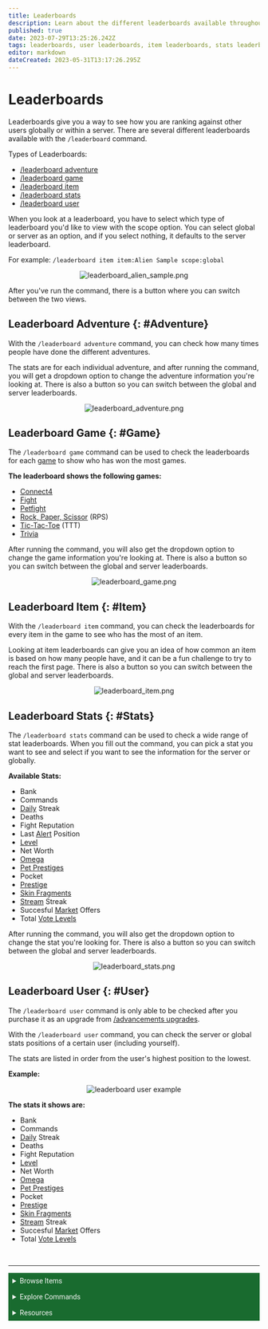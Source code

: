 ```yaml
---
title: Leaderboards
description: Learn about the different leaderboards available throughout the bot to compare yourself to other users, including stats, games, adventures, and items.
published: true
date: 2023-07-29T13:25:26.242Z
tags: leaderboards, user leaderboards, item leaderboards, stats leaderboards, net worth, adventure leaderboards, game leaderboards, dank memer wiki, dankmemer wiki
editor: markdown
dateCreated: 2023-05-31T13:17:26.295Z
---
```


# Leaderboards
Leaderboards give you a way to see how you are ranking against other users globally or within a server. There are several different leaderboards available with the `/leaderboard` command.

Types of Leaderboards:
- [/leaderboard adventure](/Bot-features/Currency-Commands/Leaderboards#Adventure)
- [/leaderboard game](/Bot-features/Currency-Commands/Leaderboards#Game)
- [/leaderboard item](/Bot-features/Currency-Commands/Leaderboards#Item)
- [/leaderboard stats](/Bot-features/Currency-Commands/Leaderboards#Stats)
- [/leaderboard user](/Bot-features/Currency-Commands/Leaderboards#User)

When you look at a leaderboard, you have to select which type of leaderboard you'd like to view with the scope option. You can select global or server as an option, and if you select nothing, it defaults to the server leaderboard.

For example: `/leaderboard item item:Alien Sample scope:global`

<center>

![leaderboard_alien_sample.png](/bot-features/dank-goals/leaderboard_alien_sample.png)
  
</center>

After you've run the command, there is a button where you can switch between the two views.

## Leaderboard Adventure {: #Adventure}
With the `/leaderboard adventure` command, you can check how many times people have done the different adventures.

The stats are for each individual adventure, and after running the command, you will get a dropdown option to change the adventure information you're looking at. There is also a button so you can switch between the global and server leaderboards.

<center>
  
![leaderboard_adventure.png](/bot-features/dank-goals/leaderboard_adventure.png)  
  
</center>

## Leaderboard Game {: #Game}
The `/leaderboard game` command can be used to check the leaderboards for each <a href="/Bot-features/Fun-Games-Image/Games-and-Wagers#Games" target="_blank">game</a> to show who has won the most games. 

**The leaderboard shows the following games:**
- <a href="/Bot-features/Fun-Games-Image/Games-and-Wagers#Connect4" target="_blank">Connect4</a>
- <a href="/Bot-features/Fun-Games-Image/Games-and-Wagers#Fight" target="_blank">Fight</a>
- <a href="/Bot-features/Fun-Games-Image/Games-and-Wagers#Petfight" target="_blank">Petfight</a>
- <a href="/Bot-features/Fun-Games-Image/Games-and-Wagers#RPS" target="_blank">Rock, Paper, Scissor</a> (RPS)
- <a href="/Bot-features/Fun-Games-Image/Games-and-Wagers#TTT" target="_blank">Tic-Tac-Toe</a> (TTT)
- <a href="/Bot-features/Fun-Games-Image/Fun-and-Images#Trivia" target="_blank">Trivia</a>


After running the command, you will also get the dropdown option to change the game information you're looking at. There is also a button so you can switch between the global and server leaderboards.

<center>
  
![leaderboard_game.png](/bot-features/dank-goals/leaderboard_game.png)  
  
</center>

## Leaderboard Item {: #Item}
With the `/leaderboard item` command, you can check the leaderboards for every item in the game to see who has the most of an item. 

Looking at item leaderboards can give you an idea of how common an item is based on how many people have, and it can be a fun challenge to try to reach the first page. There is also a button so you can switch between the global and server leaderboards.

<center>
  
![leaderboard_item.png](/bot-features/dank-goals/leaderboard_item.png)
  
</center>

## Leaderboard Stats {: #Stats}
The `/leaderboard stats` command can be used to check a wide range of stat leaderboards. When you fill out the command, you can pick a stat you want to see and select if you want to see the information for the server or globally.

**Available Stats:**
- Bank
- Commands
- <a href="/Bot-features/Currency-Commands/Basic-Commands#Daily" target="_blank">Daily</a> Streak
- Deaths
- Fight Reputation
- Last <a href="/Bot-features/Utility-and-Config-Commands/Config-Commands#Alert" target="_blank">Alert</a> Position
- <a href="/Bot-features/Currency-Commands/Advancements#LevelRewards" target="_blank">Level</a>
- Net Worth
- <a href="/Bot-features/Currency-Commands/Advancements#Omega" target="_blank">Omega</a>
- <a href="/Bot-features/Currency-Commands/Pets" target="_blank">Pet Prestiges</a>
- Pocket
- <a href="/Bot-features/Currency-Commands/Advancements#Prestige" target="_blank">Prestige</a>
- <a href="/Bot-features/Currency-Commands/Skins" target="_blank">Skin Fragments</a> 
- <a href="/Bot-features/Currency-Commands/Grind-Commands" target="_blank">Stream</a> Streak 
- Succesful <a href="/Bot-features/Currency-Commands/Market" target="_blank">Market</a> Offers
- Total <a href="/Bot-features/Currency-Commands/Advancements#Vote" target="_blank">Vote Levels</a>

After running the command, you will also get the dropdown option to change the stat you're looking for. There is also a button so you can switch between the global and server leaderboards.

<center>
  
![leaderboard_stats.png](/bot-features/dank-goals/leaderboard_stats.png)  
  
</center>

## Leaderboard User {: #User}
The `/leaderboard user` command is only able to be checked after you purchase it as an upgrade from <a href="/Bot-features/Currency-Commands/Advancements/Upgrades" target="_blank">/advancements upgrades</a>.

With the `/leaderboard user` command, you can check the server or global stats positions of a certain user (including yourself).

The stats are listed in order from the user's highest position to the lowest.

**Example:**
<center>
<img src="/bot-features/dank-goals/leaderboard_user.png" alt="leaderboard user example">
</center>

**The stats it shows are:**
- Bank
- Commands
- <a href="/Bot-features/Currency-Commands/Basic-Commands#Daily" target="_blank">Daily</a> Streak
- Deaths
- Fight Reputation
- <a href="/Bot-features/Currency-Commands/Advancements#LevelRewards" target="_blank">Level</a>
- Net Worth
- <a href="/Bot-features/Currency-Commands/Advancements#Omega" target="_blank">Omega</a>
- <a href="/Bot-features/Currency-Commands/Pets" target="_blank">Pet Prestiges</a>
- Pocket
- <a href="/Bot-features/Currency-Commands/Advancements#Prestige" target="_blank">Prestige</a>
- <a href="/Bot-features/Currency-Commands/Skins" target="_blank">Skin Fragments</a> 
- <a href="/Bot-features/Currency-Commands/Grind-Commands" target="_blank">Stream</a> Streak 
- Succesful <a href="/Bot-features/Currency-Commands/Market" target="_blank">Market</a> Offers
- Total <a href="/Bot-features/Currency-Commands/Advancements#Vote" target="_blank">Vote Levels</a>

<br>

---


<body>
  <details closed>
    <summary style="background-color:#196b2f; color:#F5F5F5; font: 14px Roboto; padding: 8px;">Browse Items</summary>
      <div style="text-align: center;">  
      <p style="font: 12px Roboto; padding: 0 8px 3px 8px;">
          <a href="/Items/Collectables" target="_blank">Collectables</a> &#x2022; <a href="/Items/Consumables" target="_blank">Consumables</a> &#x2022; <a href="/Items/Drops" target="_blank">Drops</a> &#x2022; <a href="/Items/Lootboxes" target="_blank">Lootboxes</a> &#x2022; <a href="/Items/Packs" target="_blank">Packs</a> &#x2022; <a href="/Items/Power-ups" target="_blank">Power-ups</a> &#x2022; <a href="/Items/Sellables" target="_blank">Sellables</a> &#x2022; <a href="/Items/Tools" target="_blank">Tools</a>
        </p>
         </div>
    </details>
</body>

<body>
  <details closed>
    <summary style="background-color:#196b2f; color:#F5F5F5; font: 14px Roboto; padding: 8px;">Explore Commands</summary>
    <details>
      <summary style="background-color:#72ad70; color:#000000; font: 12px Roboto; padding: 8px;">Currency Commands</summary>
      <div style="text-align: center;"> 
      <p style="font: 12px Roboto; padding: 0 8px 3px 8px;"> <a href="/Bot-features/Currency-Commands/Achievements" target="_blank">Achievements</a> &#x2022; <a href="/Bot-features/Currency-Commands/Advancements" target="_blank">Advancements - (</a> <a href="/Bot-features/Currency-Commands/Advancements#LevelRewards" target="_blank">Levels</a>, <a href="/Bot-features/Currency-Commands/Advancements#Omega" target="_blank">Omega</a>, <a href="/Bot-features/Currency-Commands/Advancements#Prestige" target="_blank">Prestige</a>, <a href="/Bot-features/Currency-Commands/Advancements/Upgrades" target="_blank">Upgrades</a>, <a href="/Bot-features/Currency-Commands/Advancements#Vote" target="_blank"> Vote</a>) <br> <a href="/Bot-features/Currency-Commands/Adventure" target="_blank">Adventure</a> &#x2022; <a href="/Bot-features/Currency-Commands/Badges" target="_blank">Badges</a> &#x2022; <a href="/Bot-features/Currency-Commands/Basic-Commands#Balance" target="_blank">Balance</a> &#x2022; <a href="/Bot-features/Currency-Commands/Rob-and-Heist#Bankrob" target="_blank">Bankrob</a> &#x2022; <a href="/Bot-features/Currency-Commands/Grind-Commands#Beg" target="_blank">Beg</a> &#x2022; <a href="/Bot-features/Currency-Commands/Bundles" target="_blank">Bundles</a> &#x2022; <a href="/Bot-features/Fun-Games-Image/Fun-and-Images#Compare" target="_blank">Compare</a> &#x2022; <a href="/Bot-features/Currency-Commands/Basic-Commands#Craft" target="_blank">Craft</a> &#x2022; <a href="/Bot-features/Currency-Commands/Grind-Commands#Crime" target="_blank">Crime</a> <br><a href="/Bot-features/Currency-Commands/Basic-Commands#Currencylog" target="_blank">Currencylog</a> &#x2022; <a href="/Bot-features/Currency-Commands/Basic-Commands#Daily" target="_blank">Daily</a> &#x2022; <a href="/Bot-features/Currency-Commands/Basic-Commands#Deposit" target="_blank">Deposit</a> &#x2022; <a href="/Bot-features/Currency-Commands/Grind-Commands#Dig" target="_blank">Dig</a> &#x2022; <a href="/Items/Drops" target="_blank">Drops</a> &#x2022; <a href="/Bot-features/Currency-Commands/Farm" target="_blank">Farm</a> &#x2022; <a href="/Bot-features/Currency-Commands/Grind-Commands#Fish" target="_blank">Fish</a> &#x2022; <a href="/Bot-features/Currency-Commands/Friends" target="_blank">Friends</a> &#x2022; <a href="/Bot-features/Currency-Commands/Serverevents-and-Giveaways#Giveaways" target="_blank">Giveaway</a> &#x2022; <a href="/Bot-features/Currency-Commands/Grind-Commands#Highlow" target="_blank">Highlow</a> <br> <a href="/Bot-features/Currency-Commands/Grind-Commands#Hunt" target="_blank">Hunt</a> &#x2022; <a href="/Bot-features/Currency-Commands/Basic-Commands#Inventory" target="_blank">Inventory</a> &#x2022; <a href="/Bot-features/Currency-Commands/Basic-Commands#Item" target="_blank">Item</a> &#x2022; <a href="/Bot-features/Currency-Commands/Leaderboards" target="_blank">Leaderboard</a> &#x2022; <a href="/Bot-features/Currency-Commands/Lotteries" target="_blank">Lottery</a> &#x2022; <a href="/Bot-features/Currency-Commands/Market" target="_blank">Market</a> &#x2022; <a href="/Bot-features/Currency-Commands/Marriage" target="_blank">Marriage</a> &#x2022; <a href="/Bot-features/Currency-Commands/Advancements/Upgrades#Monthly" target="_blank">Monthly</a> <br> <a href="/Bot-features/Currency-Commands/Multipliers" target="_blank">Multipliers</a> &#x2022; <a href="/Bot-features/Currency-Commands/Basic-Commands#Notifications" target="_blank">Notifications</a> &#x2022; <a href="/Bot-features/Currency-Commands/Pets" target="_blank">Pets</a>  &#x2022; <a href="/Bot-features/Currency-Commands/Grind-Commands#Postmemes" target="_blank">Postmemes</a> &#x2022; <a href="/Bot-features/Currency-Commands/Basic-Commands/Profile" target="_blank">Profile</a> &#x2022; <a href="/Bot-features/Currency-Commands/Quests" target="_blank">Quests</a> &#x2022; <a href="/Bot-features/Currency-Commands/Basic-Commands#Remove" target="_blank">Remove</a> &#x2022; <a href="/Bot-features/Currency-Commands/Rob-and-Heist#Rob" target="_blank">Rob</a> <br> <a href="/Bot-features/Currency-Commands/Grind-Commands#Scratch" target="_blank">Scratch</a> &#x2022; <a href="/Bot-features/Currency-Commands/Grind-Commands#Search" target="_blank">Search</a> &#x2022; <a href="/Bot-features/Currency-Commands/Serverevents-and-Giveaways#Serverevents" target="_blank">Serverevents</a> &#x2022; <a href="/Bot-features/Currency-Commands/Basic-Commands#Shop" target="_blank">Shop</a> &#x2022; <a href="/Bot-features/Currency-Commands/Basic-Commands/Profile#Showcase" target="_blank">Showcase</a> &#x2022; <a href="/Bot-features/Currency-Commands/Skins" target="_blank">Skins</a> &#x2022; <a href="/Bot-features/Currency-Commands/Grind-Commands#Stream" target="_blank">Stream</a> &#x2022; <a href="/Bot-features/Utility-and-Config-Commands/Utility-Commands#Taxcalc" target="_blank">Taxcalc</a> <br> <a href="/Bot-features/Currency-Commands/Basic-Commands/Profile#Titles" target="_blank">Title</a> &#x2022; <a href="/Bot-features/Currency-Commands/Basic-Commands#Use" target="_blank">Use</a> &#x2022; <a href="/Bot-features/Currency-Commands/Basic-Commands#Vacation" target="_blank">Vacation</a> &#x2022; <a href="/Bot-features/Fun-Games-Image/Games-and-Wagers#Wagers" target="_blank">Wager</a> &#x2022; <a href="/About-Dank-Memer/Premium-users#Weekly" target="_blank">Weekly</a> &#x2022; <a href="/Bot-features/Currency-Commands/Basic-Commands#Withdraw" target="_blank">Withdraw</a> &#x2022; <a href="/Bot-features/Currency-Commands/Work" target="_blank">Work</a> </p>
      </div>
    </details>
    <details>
      <summary style="background-color:#72ad70; color:#000000; font: 12px Roboto; padding: 8px;">Fun, Game, and Image Commands</summary>
      <div style="text-align: center;"> 
      <p style="font: 12px Roboto; padding: 0 8px 3px 8px;"><a href="/Bot-features/Fun-Games-Image/Fun-and-Images#Ball" target="_blank">8ball</a> &#x2022; <a href="/Bot-features/Fun-Games-Image/Fun-and-Images#Animals" target="_blank">Animals</a> &#x2022;  <a href="/Bot-features/Fun-Games-Image/Fun-and-Images#Clap" target="_blank">Clap</a> &#x2022; <a href="/Bot-features/Fun-Games-Image/Games-and-Wagers#Fight" target="_blank">Fight</a> &#x2022; <a href="/Bot-features/Fun-Games-Image/Games-and-Wagers#Games" target="_blank">Game</a> &#x2022; <a href="/Bot-features/Fun-Games-Image/Fun-and-Images#Image" target="_blank">Image</a> &#x2022;  <a href="/Bot-features/Fun-Games-Image/Fun-and-Images#Meme" target="_blank">Meme</a> &#x2022;  <a href="/Bot-features/Fun-Games-Image/Fun-and-Images#Rate" target="_blank">Rate</a> &#x2022; <a href="/Bot-features/Fun-Games-Image/Fun-and-Images#Trivia" target="_blank">Trivia</a> &#x2022;  <a href="/Bot-features/Fun-Games-Image/Fun-and-Images#Xkcd" target="_blank">Xkcd</a> </p>
      </div>
    </details>
    <details>
      <summary style="background-color:#72ad70; color:#000000; font: 12px Roboto,sans-serif; padding: 8px;">Utility and Config Commands</summary>
      <div style="text-align: center;"> 
      <p style="font: 12px Roboto; padding: 0 8px 3px 8px;">
        <a href="/Bot-features/Utility-and-Config-Commands/Config-Commands#Alert" target="_blank">Alert</a> &#x2022; <a href="/Bot-features/Utility-and-Config-Commands/Config-Commands#Audit" target="_blank">Audit</a> &#x2022; <a href="/Bot-features/Utility-and-Config-Commands/Config-Commands#Automeme" target="_blank">Automeme</a> &#x2022; <a href="/Bot-features/Utility-and-Config-Commands/Config-Commands#Block" target="_blank">Block</a> &#x2022; <a href="/Bot-features/Utility-and-Config-Commands/Config-Commands#Disableuse" target="_blank">Disableuse</a> &#x2022; <a href="/Bot-features/Utility-and-Config-Commands/Config-Commands#Flow" target="_blank">Flow</a> &#x2022; <a href="/Resources/help" target="_blank">Help</a> &#x2022; <a href="/Bot-features/Utility-and-Config-Commands/Utility-Commands#Invite" target="_blank">Invite</a> &#x2022; <a href="/About-Dank-Memer/About-the-bot#Partners" target="_blank">Partners</a> &#x2022; <a href="/Bot-features/Utility-and-Config-Commands/Utility-Commands#Ping" target="_blank">Ping</a> <br> <a href="/About-Dank-Memer/Premium-users#PremiumCommands" target="_blank">Premium</a> &#x2022; <a href="/Bot-features/Utility-and-Config-Commands/Utility-Commands#Reminders" target="_blank">Reminder</a> &#x2022; <a href="/Resources/Reports-and-appeals" target="_blank">Report</a> &#x2022; <a href="/Bot-features/Utility-and-Config-Commands/Utility-Commands#Reset" target="_blank">Resetmydata</a> &#x2022; <a href="/Bot-features/Utility-and-Config-Commands/Config-Commands#ServerSettings" target="_blank">Serversettings</a> &#x2022; <a href="/Bot-features/Utility-and-Config-Commands/Config-Commands#Settings" target="_blank">Settings</a> &#x2022; <a href="/Bot-features/Utility-and-Config-Commands/Utility-Commands#Usage" target="_blank">Usage</a> &#x2022; <a href="/About-Dank-Memer/Vote" target="_blank">Vote</a></p>
      </div>
    </details>
  </details>
</body>
    
    


<body>
  <details closed>
    <summary style="background-color:#196b2f; color:#F5F5F5; font: 14px Roboto, sans-serif; padding: 8px;">Resources</summary>
      <div style="text-align: center;">  
      <p style="font: 12px Roboto, sans-serif; padding: 0 8px 3px 8px;"><a href="/Resources/FAQ" target="_blank">Frequently Asked Questions (FAQ) </a> &#x2022;  <a href="/About-Dank-Memer/Bot-rules" target="_blank">Bot Rules</a> &#x2022; <a href="/Resources/Bot-tutorials" target="_blank">Bot Tutorials</a> <br> <a href="/Resources/Changelog" target="_blank">Changelog</a> &#x2022; <a href="/Resources/Community-made-tools" target="_blank">Community Made Tools</a> <br> <a href="/Resources/Dank-Blog" target="_blank">Dank Blog</a> &#x2022; <a href="/Resources/help" target="_blank">Help Commands</a> &#x2022; <a href="/Resources/Reports-and-appeals" target="_blank">Reports and Appeals</a>
        </p>
         </div>
    </details>
</body>
